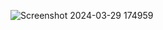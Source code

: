 ![Screenshot 2024-03-29 174959](https://github.com/SiddharthKoyugura/assetsoft/assets/93535758/6c0f5b21-e929-4189-910b-225019c090ad)
